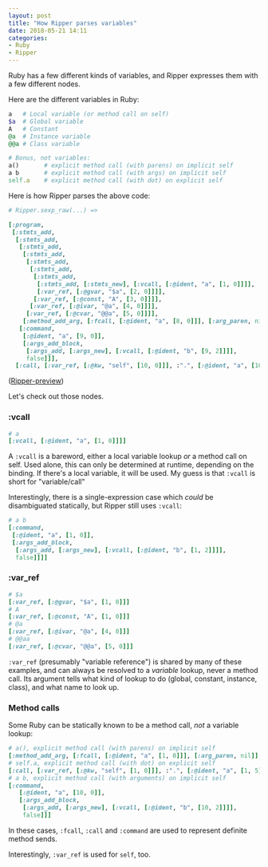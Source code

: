 ```yaml
---
layout: post
title: "How Ripper parses variables"
date: 2018-05-21 14:11
categories:
- Ruby
- Ripper
---
```


Ruby has a few different kinds of variables, and Ripper expresses them with a few different nodes.

<!-- more -->

Here are the different variables in Ruby:

```ruby
a   # Local variable (or method call on self)
$a  # Global variable
A   # Constant
@a  # Instance variable
@@a # Class variable

# Bonus, not variables:
a()       # explicit method call (with parens) on implicit self
a b       # explicit method call (with args) on implicit self
self.a    # explicit method call (with dot) on explicit self
```

Here is how Ripper parses the above code:

```ruby
# Ripper.sexp_raw(...) =>

[:program,
 [:stmts_add,
  [:stmts_add,
   [:stmts_add,
    [:stmts_add,
     [:stmts_add,
      [:stmts_add,
       [:stmts_add,
        [:stmts_add, [:stmts_new], [:vcall, [:@ident, "a", [1, 0]]]],
        [:var_ref, [:@gvar, "$a", [2, 0]]]],
       [:var_ref, [:@const, "A", [3, 0]]]],
      [:var_ref, [:@ivar, "@a", [4, 0]]]],
     [:var_ref, [:@cvar, "@@a", [5, 0]]]],
    [:method_add_arg, [:fcall, [:@ident, "a", [8, 0]]], [:arg_paren, nil]]],
   [:command,
    [:@ident, "a", [9, 0]],
    [:args_add_block,
     [:args_add, [:args_new], [:vcall, [:@ident, "b", [9, 2]]]],
     false]]],
  [:call, [:var_ref, [:@kw, "self", [10, 0]]], :".", [:@ident, "a", [10, 5]]]]]
```

([Ripper-preview](https://ripper-preview.herokuapp.com/?code=a+++%23+Local+variable+%28or+method+call+on+self%29%0D%0A%24a++%23+Global+variable%0D%0AA+++%23+Constant%0D%0A%40a++%23+Instance+varaible%0D%0A%40%40a+%23+Class+variable%0D%0A%0D%0A%23+Bonus%2C+not+variables%3A%0D%0Aa%28%29+++++++%23+explicit+method+call+%28with+parens%29+on+implicit+self%0D%0Aself.a++++%23+explicit+method+call+%28with+dot%29+on+explicit+self))

Let's check out those nodes.

### :vcall

```ruby
# a
[:vcall, [:@ident, "a", [1, 0]]]]
```

A `:vcall` is a bareword, either a local variable lookup _or_ a method call on self. Used alone, this can only be determined at runtime, depending on the binding. If there's a local variable, it will be used. My guess is that `:vcall` is short for "variable/call"

Interestingly, there is a single-expression case which _could_ be disambiguated statically, but Ripper still uses `:vcall`:

```ruby
# a b
[:command,
 [:@ident, "a", [1, 0]],
 [:args_add_block,
  [:args_add, [:args_new], [:vcall, [:@ident, "b", [1, 2]]]],
  false]]]]
```

### :var_ref

```ruby
# $a
[:var_ref, [:@gvar, "$a", [1, 0]]]
# A
[:var_ref, [:@const, "A", [1, 0]]]
# @a
[:var_ref, [:@ivar, "@a", [4, 0]]]
# @@aa
[:var_ref, [:@cvar, "@@a", [5, 0]]]
```


`:var_ref` (presumably "variable reference") is shared by many of these examples, and can always be resolved to a _variable_ lookup, never a method call.
Its argument tells what kind of lookup to do (global, constant, instance, class), and what name to look up.

### Method calls

Some Ruby can be statically known to be a method call, _not_ a variable lookup:

```ruby
# a(), explicit method call (with parens) on implicit self
[:method_add_arg, [:fcall, [:@ident, "a", [1, 0]]], [:arg_paren, nil]]
# self.a, explicit method call (with dot) on explicit self
[:call, [:var_ref, [:@kw, "self", [1, 0]]], :".", [:@ident, "a", [1, 5]]]
# a b, explicit method call (with arguments) on implicit self
[:command,
   [:@ident, "a", [10, 0]],
   [:args_add_block,
    [:args_add, [:args_new], [:vcall, [:@ident, "b", [10, 2]]]],
    false]]]
```

In these cases, `:fcall`, `:call` and `:command` are used to represent definite method sends.

Interestingly, `:var_ref` is used for `self`, too.
